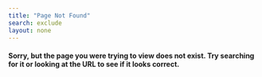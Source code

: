 ```yaml
---
title: "Page Not Found"
search: exclude
layout: none
---  
```


<h4>Sorry, but the page you were trying to view does not exist. Try searching for it or looking at the URL to see if it
looks correct.</h4>
